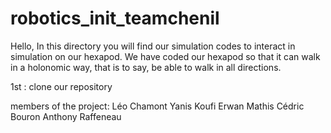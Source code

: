 # robotics_init_teamchenil
Hello,
In this directory you will find our simulation codes to interact in simulation on our hexapod.
We have coded our hexapod so that it can walk in a holonomic way, that is to say, be able to walk in all directions.

1st : clone our repository


members of the project: 
Léo Chamont
Yanis Koufi
Erwan Mathis
Cédric Bouron
Anthony Raffeneau
